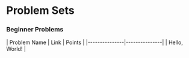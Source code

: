 # Problem Sets

### Beginner Problems
| Problem Name  | Link | Points |
|---------------|---------------|
| Hello, World! | 
